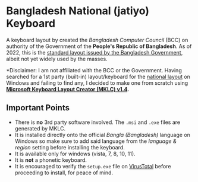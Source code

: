 # Bangladesh National (jatiyo) Keyboard

A keyboard layout by created the _Bangladesh Computer Council_ (BCC) on authority of the Government of the **People's Republic of Bangladesh**. As of 2022, this is the [standard layout issued by the Bangladesh Government](https://bcc.gov.bd/site/page/74683337-931a-4344-ab00-34cf2527acc6/Bangla-Language-Project), albeit not yet widely used by the masses.

*Disclaimer: I am not affiliated with the BCC or the Government. Having searched for a 1st party (built-in) layout/keyboard for the [national layout](https://upload.wikimedia.org/wikipedia/commons/thumb/b/b9/KB-Bengali-Jatiyo.svg/1200px-KB-Bengali-Jatiyo.svg.png) on Windows and failing to find any, I decided to make one from scratch using **[Microsoft Keyboard Layout Creator (MKLC) v1.4](https://www.microsoft.com/en-us/download/details.aspx?id=102134).**

## Important Points
- There is **no** 3rd party software involved. The `.msi` and `.exe` files are generated by MKLC.
- It is installed directly onto the official *Bangla (Bangladesh)* language on Windows so make sure to add said language from the _language & region_ setting before installing the keyboard.
- It is available only for windows (vista, 7, 8, 10, 11).
- It is **not** a phonetic keyboard.
- It is encouraged to verify the `setup.exe` file on [VirusTotal](https://www.virustotal.com/gui/home/upload) before proceeding to install, for peace of mind.
